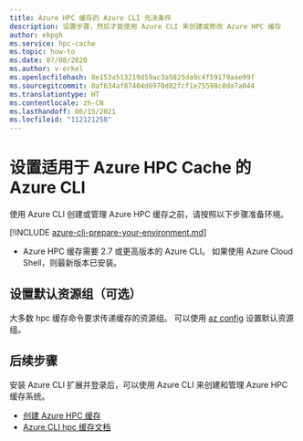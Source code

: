 ```yaml
---
title: Azure HPC 缓存的 Azure CLI 先决条件
description: 设置步骤，然后才能使用 Azure CLI 来创建或修改 Azure HPC 缓存
author: ekpgh
ms.service: hpc-cache
ms.topic: how-to
ms.date: 07/08/2020
ms.author: v-erkel
ms.openlocfilehash: 8e153a513219d59ac3a5825da9c4f59179aae99f
ms.sourcegitcommit: 0af634af87404d6970d82fcf1e75598c8da7a044
ms.translationtype: HT
ms.contentlocale: zh-CN
ms.lasthandoff: 06/15/2021
ms.locfileid: "112121258"
---
```

# <a name="set-up-azure-cli-for-azure-hpc-cache"></a>设置适用于 Azure HPC Cache 的 Azure CLI

使用 Azure CLI 创建或管理 Azure HPC 缓存之前，请按照以下步骤准备环境。

[!INCLUDE [azure-cli-prepare-your-environment.md](../../includes/azure-cli-prepare-your-environment.md)]

 - Azure HPC 缓存需要 2.7 或更高版本的 Azure CLI。 如果使用 Azure Cloud Shell，则最新版本已安装。

## <a name="set-default-resource-group-optional"></a>设置默认资源组（可选）

大多数 hpc 缓存命令要求传递缓存的资源组。 可以使用 [az config](/cli/azure/reference-index#az_config) 设置默认资源组。

## <a name="next-steps"></a>后续步骤

安装 Azure CLI 扩展并登录后，可以使用 Azure CLI 来创建和管理 Azure HPC 缓存系统。

* [创建 Azure HPC 缓存](hpc-cache-create.md)
* [Azure CLI hpc 缓存文档](/cli/azure/hpc-cache)
